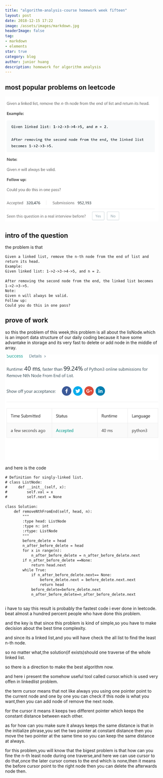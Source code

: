 ```yaml
---
title: "algorithm-analysis-course homework week fifteen"
layout: post
date: 2018-12-15 17:22
image: /assets/images/markdown.jpg
headerImage: false
tag:
- markdown
- elements
star: true
category: blog
author: junior huang
description: homework for algorithm analysis
---
```


## most popular problems on leetcode

![](./image/leetcode-week-15-2.png)

## intro of the question
the problem is that
```
Given a linked list, remove the n-th node from the end of list and return its head.
Example:
Given linked list: 1->2->3->4->5, and n = 2.

After removing the second node from the end, the linked list becomes 1->2->3->5.
Note:
Given n will always be valid.
Follow up:
Could you do this in one pass?
```

## prove of work

so this the problem of this week,this problem is all about the lisNode.which is an import data structure of our daily coding because it have some advantake in storage and its very fast to delete or add node in the middle of array.

![](./image/leetcode-week-15-1.png)

and here is the code
```
# Definition for singly-linked list.
# class ListNode:
#     def __init__(self, x):
#         self.val = x
#         self.next = None

class Solution:
    def removeNthFromEnd(self, head, n):
        """
        :type head: ListNode
        :type n: int
        :rtype: ListNode
        """
        before_delete = head
        n_after_before_delete = head
        for x in range(n):
            n_after_before_delete = n_after_before_delete.next
        if n_after_before_delete ==None:
            return head.next
        while True:
            if n_after_before_delete.next== None:
                before_delete.next = before_delete.next.next
                return head
            before_delete=before_delete.next
            n_after_before_delete=n_after_before_delete.next
            
```


i have to say this result is probably the fastest code i ever done in leetcode. beat almost a hundred percent people who have done this problem.

and the key is that since this problem is kind of simple,so you have to make decision about the best time complexity.

and since its a linked list,and you will have check the all list to find the least n-th node.

so no matter what,the solution(if exists)should one traverse of the whole linked list.

so there is a direction to make the best algorithm now.


and here i present the somehow useful tool called cursor.which is used very offen in linkedlist problem.

the term cursor means that not like always you using one pointer point to the current node and one by one you can check if this node is what you want,then you can add node of remove the next node.

for the cursor it means it keeps two different pointer which keeps the constant distance between each other.

as for how can you make sure it always keeps the same distance is that in the initialize phrase,you set the two pointer at constant distance then you move the two pointer at the same time so you can keep the same distance at always.

for this problem,you will know that the bigest problem is that how can you fine the n-th least node during one traverse,and here we can use cursor to do that,once the later cursor comes to the end which is none,then it means the before cursor point to the right node then you can delete the afterwards node then.